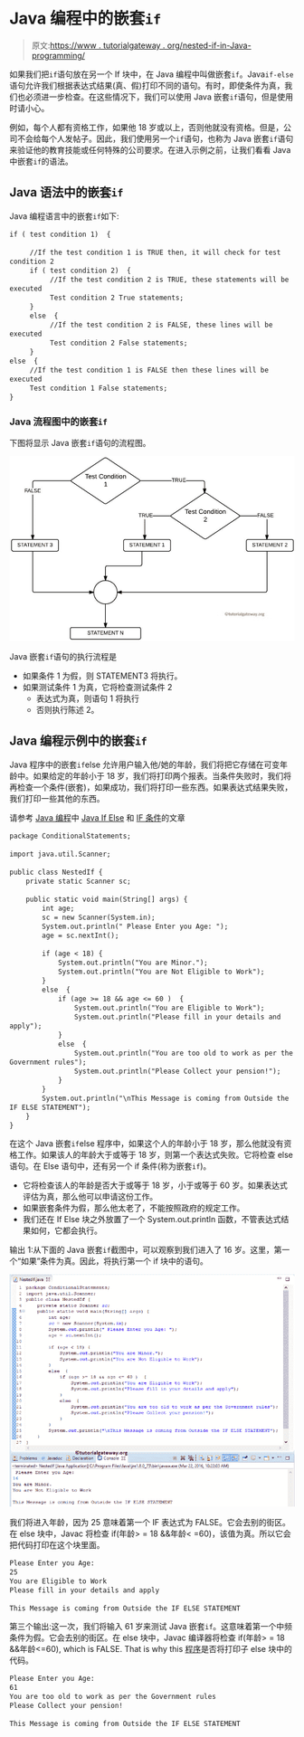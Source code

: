 # Java 编程中的嵌套`if`

> 原文:[https://www . tutorialgateway . org/nested-if-in-Java-programming/](https://www.tutorialgateway.org/nested-if-in-java-programming/)

如果我们把`if`语句放在另一个 If 块中，在 Java 编程中叫做嵌套`if`。Java`if-else`语句允许我们根据表达式结果(真、假)打印不同的语句。有时，即使条件为真，我们也必须进一步检查。在这些情况下，我们可以使用 Java 嵌套`if`语句，但是使用时请小心。

例如，每个人都有资格工作，如果他 18 岁或以上，否则他就没有资格。但是，公司不会给每个人发帖子。因此，我们使用另一个`if`语句，也称为 Java 嵌套`if`语句来验证他的教育技能或任何特殊的公司要求。在进入示例之前，让我们看看 Java 中嵌套`if`的语法。

## Java 语法中的嵌套`if`

Java 编程语言中的嵌套`if`如下:

```
if ( test condition 1)  {

     //If the test condition 1 is TRUE then, it will check for test condition 2
     if ( test condition 2)  {
          //If the test condition 2 is TRUE, these statements will be executed
          Test condition 2 True statements;
     }
     else  {
          //If the test condition 2 is FALSE, these lines will be executed
          Test condition 2 False statements;
     }
else  {
     //If the test condition 1 is FALSE then these lines will be executed
     Test condition 1 False statements;
}
```

### Java 流程图中的嵌套`if`

下图将显示 Java 嵌套`if`语句的流程图。

![FLOW CHART For Nested If in java programming](img/e61ed88e992881e0a36f001446bd0ed2.png)

Java 嵌套`if`语句的执行流程是

*   如果条件 1 为假，则 STATEMENT3 将执行。
*   如果测试条件 1 为真，它将检查测试条件 2
    *   表达式为真，则语句 1 将执行
    *   否则执行陈述 2。

## Java 编程示例中的嵌套`if`

Java 程序中的嵌套`if`else 允许用户输入他/她的年龄，我们将把它存储在可变年龄中。如果给定的年龄小于 18 岁，我们将打印两个报表。当条件失败时，我们将再检查一个条件(嵌套)，如果成功，我们将打印一些东西。如果表达式结果失败，我们打印一些其他的东西。

请参考 [Java 编程](https://www.tutorialgateway.org/java-tutorial/)中 [Java If Else](https://www.tutorialgateway.org/java-if-else-statement/) 和 [IF 条件](https://www.tutorialgateway.org/java-if-statement/)的文章

```
package ConditionalStatements;

import java.util.Scanner;

public class NestedIf {
	private static Scanner sc;

	public static void main(String[] args) {
		int age;
		sc = new Scanner(System.in);		
		System.out.println(" Please Enter you Age: ");
		age = sc.nextInt();

		if (age < 18) {
			System.out.println("You are Minor."); 
			System.out.println("You are Not Eligible to Work");
		}
		else  {
			if (age >= 18 && age <= 60 )  {
				System.out.println("You are Eligible to Work");
				System.out.println("Please fill in your details and apply");
			}
			else  {
				System.out.println("You are too old to work as per the Government rules");
				System.out.println("Please Collect your pension!");
			}
		}
		System.out.println("\nThis Message is coming from Outside the IF ELSE STATEMENT");
	}
}
```

在这个 Java 嵌套`if`else 程序中，如果这个人的年龄小于 18 岁，那么他就没有资格工作。如果该人的年龄大于或等于 18 岁，则第一个表达式失败。它将检查 else 语句。在 Else 语句中，还有另一个 if 条件(称为嵌套`if`)。

*   它将检查该人的年龄是否大于或等于 18 岁，小于或等于 60 岁。如果表达式评估为真，那么他可以申请这份工作。
*   如果嵌套条件为假，那么他太老了，不能按照政府的规定工作。
*   我们还在 If Else 块之外放置了一个 System.out.println 函数，不管表达式结果如何，它都会执行。

输出 1:从下面的 Java 嵌套`if`截图中，可以观察到我们进入了 16 岁。这里，第一个“如果”条件为真。因此，将执行第一个 if 块中的语句。

![Nested If in Java Programming 1](img/317480154df196dc3f492887597723c0.png)

我们将进入年龄，因为 25 意味着第一个 IF 表达式为 FALSE。它会去别的街区。在 else 块中，Javac 将检查 if(年龄> = 18 &&年龄< =60)，该值为真。所以它会把代码打印在这个块里面。

```
Please Enter you Age:
25
You are Eligible to Work
Please fill in your details and apply

This Message is coming from Outside the IF ELSE STATEMENT
```

第三个输出:这一次，我们将输入 61 岁来测试 Java 嵌套`if`。这意味着第一个中频条件为假。它会去别的街区。在 else 块中，Javac 编译器将检查 if(年龄> = 18 &&年龄<=60), which is FALSE. That is why this [程序](https://www.tutorialgateway.org/learn-java-programs/)是否将打印子 else 块中的代码。

```
Please Enter you Age:
61
You are too old to work as per the Government rules
Please Collect your pension!

This Message is coming from Outside the IF ELSE STATEMENT
```